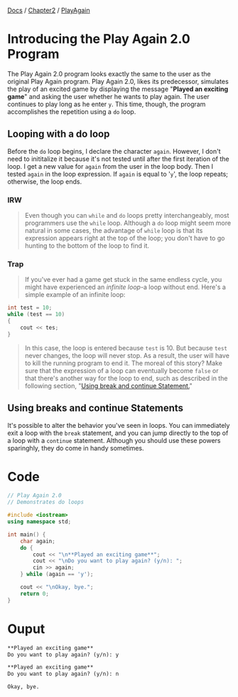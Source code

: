 [Docs](../../../) / [Chapter2](../../) / [PlayAgain](../)
# Introducing the Play Again 2.0 Program

The Play Again 2.0 program looks exactly the same to the user as the original Play Again program. Play Again 2.0, likes its predecessor, simulates the play of an excited game by displaying the message "**Played an exciting game**" and asking the user whether he wants to play again. The user continues to play long as he enter `y`. This time, though, the program accomplishes the repetition using a `do` loop.

## Looping with a do loop

Before the `do` loop begins, I declare the character `again`. However, I don't need to inititalize it because it's not tested until after the first iteration of the loop. I get a new value for `again` from the user in the loop body. Then I tested `again` in the loop expression. If `again` is equal to '`y`', the loop repeats; otherwise, the loop ends.

### IRW
> Even though you can `while` and `do` loops pretty interchangeably, most programmers use the `while` loop. Although a `do` loop might seem more natural in some cases, the advantage of `while` loop is that its expression appears right at the top of the loop; you don't have to go hunting to the bottom of the loop to find it.

### Trap 
> If you've ever had a game get stuck in the same endless cycle, you might have experienced an *infinite loop*-a loop without end. Here's a simple example of an infinite loop:
```cpp
int test = 10;
while (test == 10)
{
    cout << tes;
}
```
> In this case, the loop is entered because `test` is 10. But because `test` never changes, the loop will never stop. As a result, the user will have to kill the running program to end it. The moreal of this story? Make sure that the expression of a loop can eventually become `false` or that there's another way for the loop to end, such as described in the following section, "[Using break and continue Statement.](#Using-breaks-and-continue-statements)"

## Using breaks and continue Statements

It's possible to alter the behavior you've seen in loops. You can immediately exit a loop with the `break` statement, and you can jump directly to the top of a loop with a `continue` statement. Although you should use these powers sparinghly, they do come in handy sometimes.

# Code
```cpp
// Play Again 2.0
// Demonstrates do loops

#include <iostream>
using namespace std;

int main() {
	char again;
	do {
		cout << "\n**Played an exciting game**";
		cout << "\nDo you want to play again? (y/n): ";
		cin >> again;
	} while (again == 'y');

	cout << "\nOkay, bye.";
	return 0;
}
```

# Ouput
```txt
**Played an exciting game**
Do you want to play again? (y/n): y

**Played an exciting game**
Do you want to play again? (y/n): n

Okay, bye.
```